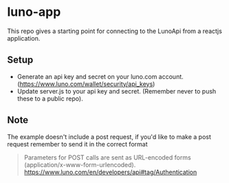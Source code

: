 # luno-app
This repo gives a starting point for connecting to the LunoApi from a reactjs application.

## Setup
- Generate an api key and secret on your luno.com account. (https://www.luno.com/wallet/security/api_keys)
- Update server.js to your api key and secret. (Remember never to push these to a public repo). 

## Note
The example doesn't include a post request, if you'd like to make a post request remember to send it in the correct format
> Parameters for POST calls are sent as URL-encoded forms (application/x-www-form-urlencoded).
> https://www.luno.com/en/developers/api#tag/Authentication
